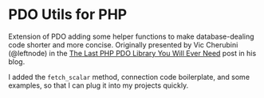# PDO Utils for PHP

Extension of PDO adding some helper functions to make database-dealing code
shorter and more concise. Originally presented by Vic Cherubini (@leftnode)
in the [The Last PHP PDO Library You Will Ever Need](http://leftnode.com/entry/the-last-php-pdo-library-you-will-ever-need.html)
post in his blog.

I added the `fetch_scalar` method, connection code boilerplate, and some 
examples, so that I can plug it into my projects quickly.